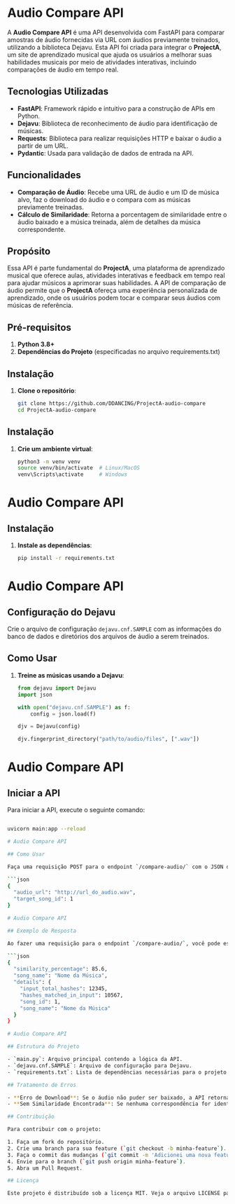 # Audio Compare API

A **Audio Compare API** é uma API desenvolvida com FastAPI para comparar amostras de áudio fornecidas via URL com áudios previamente treinados, utilizando a biblioteca Dejavu. Esta API foi criada para integrar o **ProjectA**, um site de aprendizado musical que ajuda os usuários a melhorar suas habilidades musicais por meio de atividades interativas, incluindo comparações de áudio em tempo real.

## Tecnologias Utilizadas

- **FastAPI**: Framework rápido e intuitivo para a construção de APIs em Python.
- **Dejavu**: Biblioteca de reconhecimento de áudio para identificação de músicas.
- **Requests**: Biblioteca para realizar requisições HTTP e baixar o áudio a partir de um URL.
- **Pydantic**: Usada para validação de dados de entrada na API.

## Funcionalidades

- **Comparação de Áudio**: Recebe uma URL de áudio e um ID de música alvo, faz o download do áudio e o compara com as músicas previamente treinadas.
- **Cálculo de Similaridade**: Retorna a porcentagem de similaridade entre o áudio baixado e a música treinada, além de detalhes da música correspondente.

## Propósito

Essa API é parte fundamental do **ProjectA**, uma plataforma de aprendizado musical que oferece aulas, atividades interativas e feedback em tempo real para ajudar músicos a aprimorar suas habilidades. A API de comparação de áudio permite que o **ProjectA** ofereça uma experiência personalizada de aprendizado, onde os usuários podem tocar e comparar seus áudios com músicas de referência.

## Pré-requisitos

1. **Python 3.8+**
2. **Dependências do Projeto** (especificadas no arquivo requirements.txt)

## Instalação

1. **Clone o repositório**:

   ```bash
   git clone https://github.com/DDANCING/ProjectA-audio-compare
   cd ProjectA-audio-compare

## Instalação

1. **Crie um ambiente virtual**:

   ```bash
   python3 -m venv venv
   source venv/bin/activate  # Linux/MacOS
   venv\Scripts\activate     # Windows
# Audio Compare API

## Instalação

1. **Instale as dependências**:

   ```bash
   pip install -r requirements.txt
# Audio Compare API

## Configuração do Dejavu

Crie o arquivo de configuração `dejavu.cnf.SAMPLE` com as informações do banco de dados e diretórios dos arquivos de áudio a serem treinados.

## Como Usar

1. **Treine as músicas usando a Dejavu**:

   ```python
   from dejavu import Dejavu
   import json

   with open("dejavu.cnf.SAMPLE") as f:
       config = json.load(f)

   djv = Dejavu(config)

   djv.fingerprint_directory("path/to/audio/files", [".wav"])

# Audio Compare API

## Iniciar a API

Para iniciar a API, execute o seguinte comando:

```bash

uvicorn main:app --reload

# Audio Compare API

## Como Usar

Faça uma requisição POST para o endpoint `/compare-audio/` com o JSON de entrada:

```json
{
  "audio_url": "http://url_do_audio.wav",
  "target_song_id": 1
}

# Audio Compare API

## Exemplo de Resposta

Ao fazer uma requisição para o endpoint `/compare-audio/`, você pode esperar uma resposta no seguinte formato:

```json
{
  "similarity_percentage": 85.6,
  "song_name": "Nome da Música",
  "details": {
    "input_total_hashes": 12345,
    "hashes_matched_in_input": 10567,
    "song_id": 1,
    "song_name": "Nome da Música"
  }
}

# Audio Compare API

## Estrutura do Projeto

- `main.py`: Arquivo principal contendo a lógica da API.
- `dejavu.cnf.SAMPLE`: Arquivo de configuração para Dejavu.
- `requirements.txt`: Lista de dependências necessárias para o projeto.

## Tratamento de Erros

- **Erro de Download**: Se o áudio não puder ser baixado, a API retorna um erro 400 com uma descrição detalhada.
- **Sem Similaridade Encontrada**: Se nenhuma correspondência for identificada, a API retorna um erro 404.

## Contribuição

Para contribuir com o projeto:

1. Faça um fork do repositório.
2. Crie uma branch para sua feature (`git checkout -b minha-feature`).
3. Faça o commit das mudanças (`git commit -m 'Adicionei uma nova feature'`).
4. Envie para o branch (`git push origin minha-feature`).
5. Abra um Pull Request.

## Licença

Este projeto é distribuído sob a licença MIT. Veja o arquivo LICENSE para mais detalhes.
